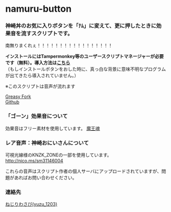 # namuru-button
### 神崎丼のお気に入りボタンを「ﾅﾑ」に変えて、更に押したときに効果音を流すスクリプトです。

南無りまくれぇ！！！！！！！！！！！！！！！！！  

__インストールにはTampermonkey等のユーザースクリプトマネージャーが必要です（無料）。導入方法は[こちら](https://greasyfork.org/ja/help/installing-user-scripts)__    
（もしインストールボタンをおした時に、真っ白な背景に意味不明なプログラムが出てきたら導入されていません。）

※このスクリプトは音声が流れます

[Greasy Fork](https://greasyfork.org/ja/scripts/32694-namuru-button)   
[Github](https://github.com/yuzulabo/namuru-button)

### 「ゴーン」効果音について
効果音はフリー素材を使用しています。 [魔王魂](http://maoudamashii.jokersounds.com/)

### レア音声：神崎おにいさんについて
可視光線様のKNZK_ZONEの一部を使用しています。http://nico.ms/sm31146004


これらの音声はスクリプト作者の個人サーバにアップロードされていますが、問題があればお問い合わせください。

### 連絡先
[ねじりわさび(yuzu_1203)](https://knzkoniisan.m.to/@y)
